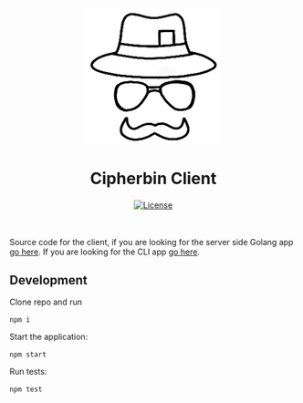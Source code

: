 <div align="center">
  <img src="cipher_bin_logo_black.png" alt="cipher bin logo" />
  <h1 align="center">Cipherbin Client</h1>
  <a href="https://github.com/cipherbin/cipher-bin-client/blob/master/LICENSE">
    <img src="https://img.shields.io/badge/license-MIT-blue.svg" alt="License" align="center">
  </a>
</div>
<br />
<br />

Source code for the client, if you are looking for the server side Golang app [go here](https://github.com/cipherbin/cipher-bin-server). If you are looking for the CLI app [go here](https://github.com/cipherbin/cipher-bin-cli).

## Development
Clone repo and run
```
npm i
```

Start the application:
```
npm start
```

Run tests:
```
npm test
```
